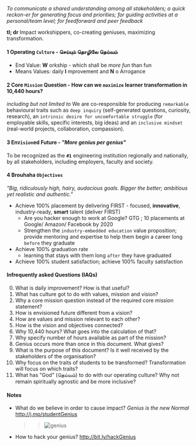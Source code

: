 
_To communicate a shared understanding among all stakeholders; a quick reckon-er for generating focus and priorities; for guiding activities at a personal/team level; for feed­forward and peer feedback_
 
**tl; dr** Impact workshippers, co-creating geniuses, maximizing transformation.

#### 1 Operating `Culture`  - செய்யும் தொழிலே தெய்வம்
 - End Value: **W** orkship - which shall be _more fun_ than fun
 - Means Values: daily **I** mprovement and **N** o Arrogance 


#### 2 Core `Mission` Question - How can we `maximize` learner transformation in 10,440 hours?
 
_including but not limited to_ We are co-responsible for producing `remarkable` behavioural traits such as `deep inquiry` (self-generated questions, curiosity, research), an `intrinsic desire for uncomfortable struggle` (for employable skills, specific interests, big ideas) and an `inclusive mindset` (real-world projects, collaboration, compassion).

#### 3 En`Vision`ed Future - _"More genius per genius"_  
To be recognized as the **`#1`** engineering institution regionally and nationally, by all stakeholders, including employers, faculty and society.

#### 4 Brouhaha `Objectives`
_"Big, ridiculously high, hairy, audacious goals. Bigger the better; ambitious yet realistic and authentic."_  
  - Achieve 100% placement by delivering FIRST - focused, **innovative**, industry-ready, __smart__ talent (deliver FIRST)
    - Are you hacker enough to work at Google? GTG ; 10 placements at Google/ Amazon/ Facebook by 2020
    - Strengthen the `industry-embedded education` value proposition; provide mentoring and expertise to help them begin a career long  `before` they graduate
  - Achieve 100% graduation rate 
    - learning that stays with them long `after` they have graduated
  - Achieve 100% student satisfaction; achieve 100% faculty satisfaction
 
#### Infrequently asked Questions (IAQs)
 
0. What is daily improvement? How is that useful? 
1. What has culture got to do with values, mission and vision?
2. Why a core mission question instead of the required core mission statement? 
3. How is envisioned future different from a vision? 
4. How are values and mission relevant to each other? 
5. How is the vision and objectives connected?
6. Why 10,440 hours? What goes into the calculation of that? 
7. Why specify number of hours available as part of the mission? 
8.  Genius occurs more than once in this document. What gives? 
9.  What is the purpose of this document? Is it well received by the stakeholders of the organisation? 
10. Why focus on the traits of students to be transformed? Transformation will focus on which traits? 
11. What has "God" (தெய்வம்) to do with our operating culture? Why not remain spiritually agnostic and be more inclusive? 


 #### Notes 
 - What do we believe in order to cause impact? *Genius is the new Normal* http://j.mp/studentGenius
	 > >![genius](https://files.gitter.im/kgisl/campsite/7W41/geniusNormal.jpg)
 - How to hack your genius? http://bit.ly/hackGenius 



<!--stackedit_data:
eyJoaXN0b3J5IjpbLTE2Mjg2OTI2MTgsLTIwMDE4NDIyMDAsMT
YwMTM3MTkwMCwxNzYzNzk2OTM5LDMxNDk0NDY2NywtMTYzNDE3
NjQ3OCwtMTQzNTA2ODUxNCwtNjI5NzgxMjkxLDE4MjEyNTU0ND
QsLTExMjk0NDA1NiwtMTQ3Mzk3NjQwMSwxMTI3NDEzMzcyXX0=

-->